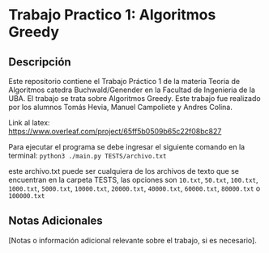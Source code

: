 # Trabajo Practico 1: Algoritmos Greedy

## Descripción
Este repositorio contiene el Trabajo Práctico 1 de la materia Teoria de Algoritmos catedra Buchwald/Genender en la Facultad de Ingenieria de la UBA. El trabajo se trata sobre Algoritmos Greedy.
Este trabajo fue realizado por los alumnos Tomás Hevia, Manuel Campoliete y Andres Colina.

Link al latex: https://www.overleaf.com/project/65ff5b0509b65c22f08bc827

Para ejecutar el programa se debe ingresar el siguiente comando en la terminal:
`python3 ./main.py TESTS/archivo.txt`

este archivo.txt puede ser cualquiera de los archivos de texto que se encuentran en la carpeta TESTS, las opciones son `10.txt`, `50.txt`, `100.txt`, `1000.txt`, `5000.txt`, `10000.txt`, `20000.txt`, `40000.txt`, `60000.txt`, `80000.txt` o `100000.txt`

## Notas Adicionales
[Notas o información adicional relevante sobre el trabajo, si es necesario].

